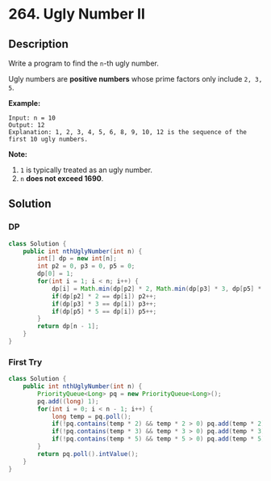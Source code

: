 # 264. Ugly Number II

## Description

Write a program to find the `n`-th ugly number.

Ugly numbers are **positive numbers** whose prime factors only include `2, 3, 5`. 

**Example:**

```
Input: n = 10
Output: 12
Explanation: 1, 2, 3, 4, 5, 6, 8, 9, 10, 12 is the sequence of the first 10 ugly numbers.
```

**Note:**  

1. `1` is typically treated as an ugly number.
2. `n` **does not exceed 1690**.

## Solution

### DP

```java
class Solution {
    public int nthUglyNumber(int n) {
        int[] dp = new int[n];
        int p2 = 0, p3 = 0, p5 = 0;
        dp[0] = 1;
        for(int i = 1; i < n; i++) {
            dp[i] = Math.min(dp[p2] * 2, Math.min(dp[p3] * 3, dp[p5] * 5));
            if(dp[p2] * 2 == dp[i]) p2++;
            if(dp[p3] * 3 == dp[i]) p3++;
            if(dp[p5] * 5 == dp[i]) p5++;
        }
        return dp[n - 1];
    }
}
```

### First Try

```java
class Solution {
    public int nthUglyNumber(int n) {
        PriorityQueue<Long> pq = new PriorityQueue<Long>();
        pq.add((long) 1);
        for(int i = 0; i < n - 1; i++) {
            long temp = pq.poll();
            if(!pq.contains(temp * 2) && temp * 2 > 0) pq.add(temp * 2);
            if(!pq.contains(temp * 3) && temp * 3 > 0) pq.add(temp * 3);
            if(!pq.contains(temp * 5) && temp * 5 > 0) pq.add(temp * 5);
        }
        return pq.poll().intValue();
    }
}
```

 